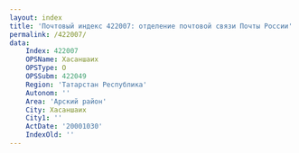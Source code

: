 ```yaml
---
layout: index
title: 'Почтовый индекс 422007: отделение почтовой связи Почты России'
permalink: /422007/
data:
    Index: 422007
    OPSName: Хасаншаих
    OPSType: О
    OPSSubm: 422049
    Region: 'Татарстан Республика'
    Autonom: ''
    Area: 'Арский район'
    City: Хасаншаих
    City1: ''
    ActDate: '20001030'
    IndexOld: ''
---
```

